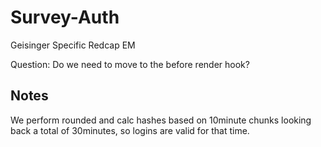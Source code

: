 # Survey-Auth
Geisinger Specific Redcap EM 

Question: Do we need to move to the before render hook?

## Notes

We perform rounded and calc hashes based on 10minute chunks looking back a total of 30minutes, so logins are valid for that time.
